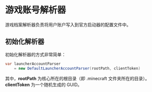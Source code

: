 # 游戏账号解析器

游戏档案解析器负责将用户账户写入到官方启动器的配置文件中。

## 初始化解析器

初始化解析器的方式非常简单：

```c#
var launcherAccountParser
    = new DefaultLauncherAccountParser(rootPath, clientToken)
```

其中，**rootPath** 为核心所在的根目录（即 .minecraft 文件夹所在的目录）。
**clientToken** 为一个随机生成的 GUID。

